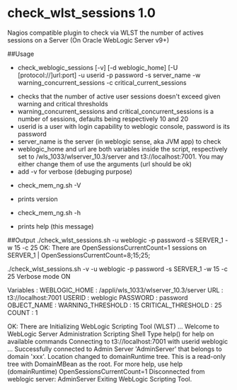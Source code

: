 # check_wlst_sessions 1.0
Nagios compatible plugin to check via WLST the number of actives sessions on a Server (On Oracle WebLogic Server v9+)

##Usage
* check_weblogic_sessions [-v] [-d weblogic_home] [-U [protocol://]url:port] -u userid -p password -s server_name -w warning_concurrent_sessions -c critical_current_sessions
 - checks that the number of active user sessions doesn't exceed given warning and critical thresholds
 - warning_concurrent_sessions and critical_concurrent_sessions is a number of sessions, defaults being respectively 10 and 20
 - userid is a user with login capability to weblogic console, password is its password
 - server_name is the server (in weblogic sense, aka JVM app) to check
 - weblogic_home and url are both variables inside the script, respectively set to /wls_1033/wlserver_10.3/server and t3://localhost:7001. You may either change them of use the arguments (url should be ok)
 - add -v for verbose (debuging purpose)
* check_mem_ng.sh -V
 - prints version
* check_mem_ng.sh -h
 - prints help (this message)
 
##Output
./check_wlst_sessions.sh -u weblogic -p password -s SERVER_1 -w 15 -c 25
  OK: There are OpenSessionsCurrentCount=1 sessions on SERVER_1 | OpenSessionsCurrentCount=8;15;25;

./check_wlst_sessions.sh -v -u weblogic -p password -s SERVER_1 -w 15 -c 25
  Verbose mode ON
  
  Variables :
  WEBLOGIC_HOME : /appli/wls_1033/wlserver_10.3/server
  URL : t3://localhost:7001
  USERID : weblogic
  PASSWORD : password
  OBJECT_NAME :
  WARNING_THRESHOLD : 15
  CRITICAL_THRESHOLD : 25
  COUNT : 1 
  
  OK: There are Initializing WebLogic Scripting Tool (WLST) ... 
  Welcome to WebLogic Server Administration Scripting Shell 
  Type help() for help on available commands 
  Connecting to t3://localhost:7001 with userid weblogic ... 
  Successfully connected to Admin Server 'AdminServer' that belongs to domain 'xxx'. 
  Location changed to domainRuntime tree. 
  This is a read-only tree with DomainMBean as the root. 
  For more help, use help
  (domainRuntime) OpenSessionsCurrentCount=1 
  Disconnected from weblogic server: AdminServer 
  Exiting WebLogic Scripting Tool. 
